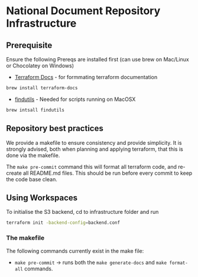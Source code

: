 # National Document Repository Infrastructure 



## Prerequisite
Ensure the following Prereqs are installed first (can use brew on Mac/Linux or Chocolatey on Windows)
- [Terraform Docs](https://terraform-docs.io/) - for formmating terraform documentation
```bash
brew install terraform-docs
```
- [findutils](https://www.gnu.org/software/findutils/) - Needed for scripts running on MacOSX
```bash
brew intsall findutils
```

## Repository best practices

We provide a makefile to ensure consistency and provide simplicity. It is strongly advised, both when planning and applying terraform, that this is done via the makefile.

The `make pre-commit` command this will format all terraform code, and re-create all README.md files. This should be run before every commit to keep the code base clean.

## Using Workspaces
To initialise the S3 backend, cd to infrastructure folder and run 
```bash
terraform init -backend-config=backend.conf
```

### The makefile

The following commands currently exist in the make file:

- `make pre-commit` -> runs both the `make generate-docs` and `make format-all` commands.